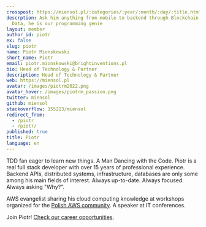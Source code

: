 ```yaml
---
crosspost: https://miensol.pl/:categories/:year/:month/:day/:title.html
descrption: Ask him anything from mobile to backend through Blockchain and Big
  Data, he is our programming genie
layout: member
author_id: piotr
ex: false
slug: piotr
name: Piotr Mionskowski
short_name: Piotr
email: piotr.mionskowski@brightinventions.pl
bio: Head of Technology & Partner
description: Head of Technology & Partner
web: https://miensol.pl
avatar: /images/piotrm2022.png
avatar_hover: /images/piotrm_passion.png
twitter: miensol
github: miensol
stackoverflow: 155213/miensol
redirect_from:
  - /piotr
  - /piotr/
published: true
title: Piotr
language: en
---
```

TDD fan eager to learn new things. A Man Dancing with the Code. Piotr is a real full stack developer with over 15 years of professional experience. Backend APIs, distributed systems, infrastructure, databases are only some among his main fields of interest. Always up-to-date. Always focused. Always asking "Why?".

AWS evangelist sharing his cloud computing knowledge at workshops organized for the [Polish AWS community](https://www.facebook.com/groups/679812723195646). A speaker at IT conferences.

Join Piotr! [Check our career opportunities](/career).